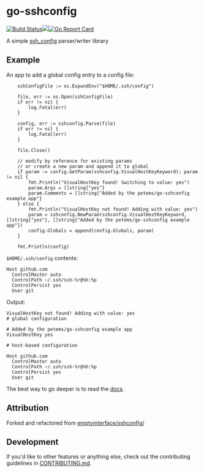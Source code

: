 # go-sshconfig
[![Build Status](https://travis-ci.com/petems/go-sshconfig.svg?branch=master)](https://travis-ci.com/petems/go-sshconfig)[![](https://godoc.org/github.com/petems/go-sshconfig?status.svg)](http://godoc.org/github.com/petems/go-sshconfig)[![Go Report Card](https://goreportcard.com/badge/github.com/petems/go-sshconfig)](https://goreportcard.com/report/github.com/petems/go-sshconfig)

A simple [ssh_config](https://man.openbsd.org/ssh_config) parser/writer library

## Example

An app to add a global config entry to a config file:

```
    sshConfigFile := os.ExpandEnv("$HOME/.ssh/config")

	file, err := os.Open(sshConfigFile)
	if err != nil {
		log.Fatal(err)
	}

	config, err := sshconfig.Parse(file)
	if err != nil {
		log.Fatal(err)
	}

	file.Close()

	// modify by reference for existing params
	// or create a new param and append it to global
	if param := config.GetParam(sshconfig.VisualHostKeyKeyword); param != nil {
		fmt.Println("VisualHostKey found! Switching to value: yes")
		param.Args = []string{"yes"}
		param.Comments = []string{"Added by the petems/go-sshconfig example app"}
	} else {
		fmt.Println("VisualHostKey not found! Adding with value: yes")
		param = sshconfig.NewParam(sshconfig.VisualHostKeyKeyword, []string{"yes"}, []string{"Added by the petems/go-sshconfig example app"})
		config.Globals = append(config.Globals, param)
	}

    fmt.Println(config)
```

`$HOME/.ssh/config` contents:

```
Host github.com
  ControlMaster auto
  ControlPath ~/.ssh/ssh-%r@%h:%p
  ControlPersist yes
  User git
``` 

Output:

```
VisualHostKey not found! Adding with value: yes
# global configuration

# Added by the petems/go-sshconfig example app
VisualHostKey yes

# host-based configuration

Host github.com
  ControlMaster auto
  ControlPath ~/.ssh/ssh-%r@%h:%p
  ControlPersist yes
  User git
```

The best way to go deeper is to read the [docs](https://godoc.org/github.com/petems/go-sshconfig).

## Attribution

Forked and refactored from [emptyinterface/sshconfig/](https://github.com/emptyinterface/sshconfig/)

## Development
If you'd like to other features or anything else, check out the contributing guidelines in [CONTRIBUTING.md](CONTRIBUTING.md).